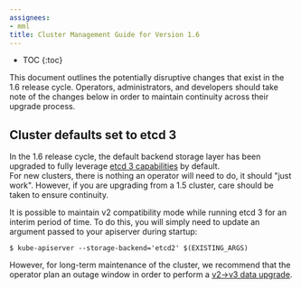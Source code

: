 ```yaml
---
assignees:
- mml
title: Cluster Management Guide for Version 1.6
---
```


* TOC
{:toc}

This document outlines the potentially disruptive changes that exist in the 1.6 release cycle.  Operators, administrators, and developers should 
take note of the changes below in order to maintain continuity across their upgrade process. 

## Cluster defaults set to etcd 3 

In the 1.6 release cycle, the default backend storage layer has been upgraded to fully leverage [etcd 3 capabilities](https://coreos.com/blog/etcd3-a-new-etcd.html) by default.  
For new clusters, there is nothing an operator will need to do, it should "just work".  However, if you are upgrading from a 1.5 cluster, care should be taken to ensure 
continuity.  

It is possible to maintain v2 compatibility mode while running etcd 3 for an interim period of time.  To do this, you will simply need to update an argument passed to your apiserver during 
startup: 

```
$ kube-apiserver --storage-backend='etcd2' $(EXISTING_ARGS)
``` 

However, for long-term maintenance of the cluster, we recommend that the operator plan an outage window in order to perform a [v2->v3 data upgrade](https://coreos.com/etcd/docs/latest/upgrades/upgrade_3_0.html).  
